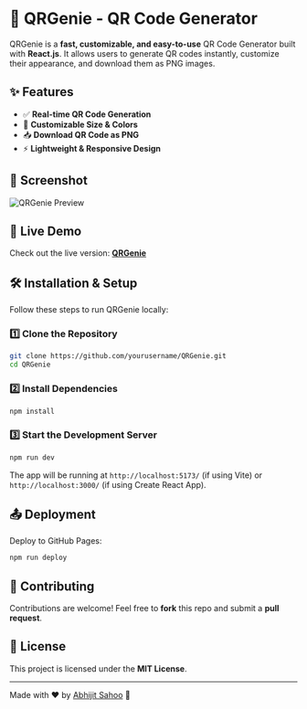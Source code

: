# 📌 QRGenie - QR Code Generator

QRGenie is a **fast, customizable, and easy-to-use** QR Code Generator built with **React.js**. It allows users to generate QR codes instantly, customize their appearance, and download them as PNG images.

## ✨ Features
- ✅ **Real-time QR Code Generation**
- 🎨 **Customizable Size & Colors**
- 📥 **Download QR Code as PNG**
- ⚡ **Lightweight & Responsive Design**

## 📸 Screenshot
![QRGenie Preview](https://via.placeholder.com/800x400?text=QRGenie+Preview)

## 🚀 Live Demo
Check out the live version: **[QRGenie](https://AbhiSS01.github.io/QRGenie/)**

## 🛠️ Installation & Setup
Follow these steps to run QRGenie locally:

### 1️⃣ Clone the Repository
```sh
git clone https://github.com/yourusername/QRGenie.git
cd QRGenie
```

### 2️⃣ Install Dependencies
```sh
npm install
```

### 3️⃣ Start the Development Server
```sh
npm run dev
```

The app will be running at `http://localhost:5173/` (if using Vite) or `http://localhost:3000/` (if using Create React App).

## 📤 Deployment
Deploy to GitHub Pages:
```sh
npm run deploy
```

## 🤝 Contributing
Contributions are welcome! Feel free to **fork** this repo and submit a **pull request**.

## 📜 License
This project is licensed under the **MIT License**.

---
Made with ❤️ by [Abhijit Sahoo](https://github.com/AbhiSS01) 🚀
